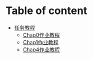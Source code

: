 # Table of content
        
* [任务教程](04Py103/Introduction.md)
	* [Chap0作业教程](04Py103/chap0note.md)
	* [Chap1作业教程](04Py103/chap1note.md)
	* [Chap4作业教程](04Py103/chap4note.md)

